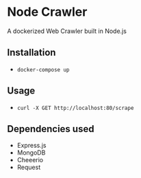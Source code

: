 # Node Crawler

A dockerized Web Crawler built in Node.js

## Installation
  - `docker-compose up`

## Usage
  - `curl -X GET http://localhost:80/scrape`

## Dependencies used

* Express.js
* MongoDB
* Cheeerio
* Request
